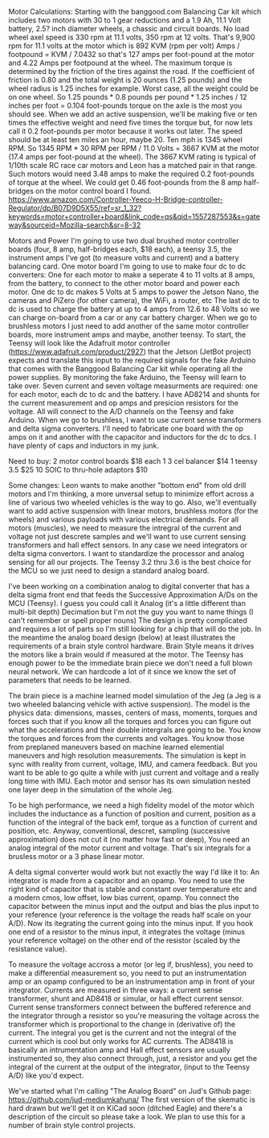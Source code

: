 Motor Calculations:
Starting with the banggood.com Balancing Car kit which includes two motors with 30 to 1 gear reductions and a 1.9 Ah, 11.1 Volt battery,  2.5? inch diameter wheels, a chassic and circuit boards.
No load wheel axel speed is 330 rpm at 11.1 volts, 350 rpm at 12 volts.
That's 9,900 rpm for 11.1 volts at the motor which is 892 KVM (rpm per volt)
Amps / footpound = KVM / 7.0432 so that's 127 amps per foot-pound at the motor and 4.22 Amps per footpound at the wheel.
The maximum torque is determined by the friction of the tires against the road. If the coefficient of friction is 0.80 and the total weight is 20 ounces (1.25 pounds) and the wheel radius is 1.25 inches for example. Worst case, all the weight could be on one wheel. So 1.25 pounds * 0.8 pounds per pound * 1.25 inches / 12 inches per foot = 0.104 foot-pounds torque on the axle is the most you should see.
When we add an active suspension, we'll be making five or ten times the effective weight and need five times the torque but, for now lets call it 0.2 foot-pounds per motor because it works out later.
The speed should be at least ten miles an hour, maybe 20. Ten mph is 1345 wheel RPM.
So 1345 RPM * 30 RPM per RPM / 11.0 Volts = 3667 KVM at the motor (17.4 amps per foot-pound at the wheel).
The 3667 KVM rating is typical of 1/10th scale RC race car motors and Leon has a matched pair in that range.
Such motors would need 3.48 amps to make the required 0.2 foot-pounds of torque at the wheel.
We could get 0.46 foot-pounds from the 8 amp half-bridges on the motor control board I found.
 https://www.amazon.com/Controller-Yeeco-H-Bridge-controller-Regulator/dp/B07D9D5X55/ref=sr_1_32?keywords=motor+controller+board&link_code=qs&qid=1557287553&s=gateway&sourceid=Mozilla-search&sr=8-32 

Motors and Power
I'm going to use two dual brushed motor controller boards (four, 8 amp, half-bridges each, $18 each), a teensy 3.5, the instrument amps I've got (to measure volts and current) and a battery balancing card.
One motor board I'm going to use to make four dc to dc converters: One for each motor to make a seperate 4 to 11 volts at 8 amps, from the battery, to connect to the other motor board and power each motor. 
One dc to dc makes 5 Volts at 5 amps to power the Jetson Nano, the cameras and PiZero (for other camera), the WiFi, a router, etc
The last dc to dc is used to charge the battery at up to 4 amps from 12.6 to 48 Volts so we can charge on-board from a car or any car battery charger.
When we go to brushless motors I just need to add another of the same motor controller boards, more instrument amps and maybe, another teensy.
To start, the Teensy will look like the Adafruit motor controller (https://www.adafruit.com/product/2927) that the Jetson (JetBot project) expects and translate this input to the required signals for the fake Arduino that comes with the Banggood Balancing Car kit while operating all the power supplies.
By monitoring the fake Arduino, the Teensy will learn to take over.
Seven current and seven voltage measurments are required: one for each motor, each dc to dc and the battery. I have AD8214 and shunts for the current measurement and op amps and presicion resistors for the voltage. All will connect to the A/D channels on the Teensy and fake Arduino. When we go to brushless, I want to use current sense transformers and delta sigma converters.
I'll need to fabricate one board with the op amps on it and another with the capacitor and inductors for the dc to dcs. I have plenty of caps and inductors in my junk.

Need to buy:
2 motor control boards $18 each
1 3 cel balancer $14
1 teensy 3.5 $25
10 SOIC to thru-hole adaptors $10

Some changes:
Leon wants to make another "bottom end" from old drill motors and I'm thinking, a more unversal setup to minimize effort across a line of various two wheeled vehicles is the way to go. Also, we'll eventually want to add active suspension with linear motors, brushless motors (for the wheels) and various payloads with various electrical demands. For all motors (muscles), we need to measure the intregral of the current and voltage not just descrete samples and we'll want to use current sensing transformers and hall effect sensors. In any case we need integrators or delta sigma convertors. I want to standardize the processor and analog sensing for all our projects. The Teensy 3.2 thru 3.6 is the best choice for the MCU so we just need to design a standard analog board.

I've been working on a combination analog to digital converter that has a delta sigma front end that feeds the Successive Approximation A/Ds on the MCU (Teensy). I guess you could call it Analog (it's a little different than multi-bit depth) Decimation but I'm not the guy you want to name things (I can't remember or spell proper nouns) The design is pretty complicated and requires a lot of parts so I'm still looking for a chip that will do the job. In the meantime the analog board design (below) at least illustrates the requirements of a brain style control hardware. Brain Style means it drives the motors like a brain would if measured at the motor. The Teensy has enough power to be the immediate brain piece we don't need a full blown neural network. We can hardcode a lot of it since we know the set of parameters that needs to be learned. 

The brain piece is a machine learned model simulation of the Jeg (a Jeg is a two wheeled balancing vehicle with active suspension). The model is the physics data: dimensions, masses, centers of mass, moments, torques and forces such that if you know all the torques and forces you can figure out what the accelerations and their double intergrals are going to be. You know the torques and forces from the currents and voltages. You know those from preplaned maneuvers based on machine learned elemential maneuvers and high resolution measurements. The simulation is kept in sync with reality from current, voltage, IMU, and camera feedback. But you want to be able to go quite a while with just current and voltage and a really long time with IMU. Each motor and sensor has its own simulation nested one layer deep in the simulation of the whole Jeg.

To be high performance, we need a high fidelity model of the motor which includes the inductance as a function of position and current, position as a function of the integral of the back emf, torque as a function of current and position, etc. Anyway, conventional, descret, sampling (successive approximation) does not cut it (no matter how fast or deep), You need an analog integral of the motor current and voltage. That's six integrals for a brusless motor or a 3 phase linear motor.

A delta sigmal converter would work but not exactly the way I'd like it to:
An integrator is made from a capacitor and an opamp. You need to use the right kind of capacitor that is stable and constant over temperature etc and a modern cmos, low offset, low bias current, opamp. You connect the capacitor between the minus input and the output and bias the plus input to your reference (your reference is the voltage the reads half scale on your A/D). Now its itegrating the current going into the minus input. If you hook one end of a resistor to the minus input, it integrates the voltage (minus your reference voltage) on the other end of the resistor (scaled by the resistance value). 

To measure the voltage accross a motor (or leg if, brushless), you need to make a differential measurement so, you need to put an instrumentation amp or an opamp configured to be an instrumentation amp in front of your integrator. Currents are measured in three ways: a current sense transformer, shunt and AD8418 or simular, or hall effect current sensor. Current sense transformers connect between the buffered reference and the integrator through a resistor so you're measuring the voltage across the transformer which is proportional to the change in (derivative of) the current. The integral you get is the current and not the integral of the current which is cool but only works for AC currents. The AD8418 is basically an intrumentation amp and Hall effect sensors are usually instrumented so, they also connect through, just, a resistor and you get the integral of the current  at the output of the integrator, (input to the Teensy A/D) like you'd expect.

We've started what I'm calling "The Analog Board" on Jud's Github page: https://github.com/jud-mediumkahuna/
The first version of the skematic is hard drawn but we'll get it on KiCad soon (ditched Eagle) and there's a description of the circuit so please take a look. We plan to use this for a number of brain style control projects.






